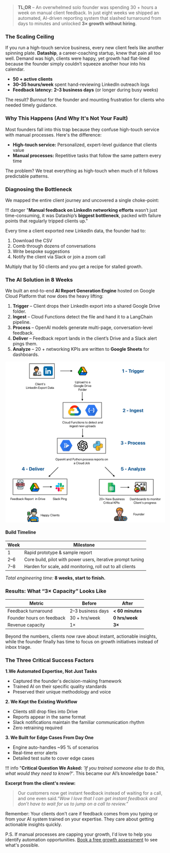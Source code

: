 > **TL;DR** – An overwhelmed solo founder was spending 30 + hours a week on manual client feedback. In just eight weeks we shipped an automated, AI-driven reporting system that slashed turnaround from days to minutes and unlocked **3× growth without hiring**.

### The Scaling Ceiling

If you run a high-touch service business, every new client feels like another spinning plate. **Dataship**, a career-coaching startup, knew that pain all too well. Demand was high, clients were happy, yet growth had flat-lined because the founder simply couldn’t squeeze another hour into his calendar.

- **50 + active clients** 
- **30–35 hours/week** spent hand-reviewing LinkedIn outreach logs  
- **Feedback latency:** **2–3 business days** (or longer during busy weeks)  

The result? Burnout for the founder and mounting frustration for clients who needed timely guidance.

### Why This Happens (And Why It's Not Your Fault)

Most founders fall into this trap because they confuse high-touch service with manual processes. Here's the difference:

- **High-touch service:** Personalized, expert-level guidance that clients value
- **Manual processes:** Repetitive tasks that follow the same pattern every time

The problem? We treat everything as high-touch when much of it follows predictable patterns.

### Diagnosing the Bottleneck

We mapped the entire client journey and uncovered a single choke-point:

<div class="custom-section" id="diagnosing-dataship-bottleneck" markdown="1">

!!! danger "**Manual feedback on LinkedIn networking efforts** wasn’t just time-consuming, it was Dataship’s **biggest bottleneck**, packed with failure points that regularly tripped clients up."
</div>

Every time a client exported new LinkedIn data, the founder had to:

1. Download the CSV  
2. Comb through dozens of conversations  
3. Write bespoke suggestions  
4. Notify the client via Slack  or join a zoom call

Multiply that by 50 clients and you get a recipe for stalled growth.

### The AI Solution in 8 Weeks

We built an end-to-end **AI Report Generation Engine** hosted on Google Cloud Platform that now does the heavy lifting:

1. **Trigger** – Client drops their LinkedIn export into a shared Google Drive folder.  
2. **Ingest** – Cloud Functions detect the file and hand it to a LangChain pipeline.  
3. **Process** – OpenAI models generate multi-page, conversation-level feedback.  
4. **Deliver** – Feedback report lands in the client’s Drive and a Slack alert pings them.  
5. **Analyze** – 20 + networking KPIs are written to **Google Sheets** for dashboards.  

![Diagram of 5-step AI Report Engine on GCP](dataship-ai-report-engine.png)

#### Build Timeline

| Week | Milestone                                                             |
|------|-----------------------------------------------------------------------|
| 1    | Rapid prototype & sample report                                       |
| 2–6  | Core build, pilot with power users, iterative prompt tuning           |
| 7–8  | Harden for scale, add monitoring, roll out to all clients             |

*Total engineering time:* **8 weeks, start to finish.**


### Results: What “3× Capacity” Looks Like

| Metric                     | Before              | After            |
|----------------------------|---------------------|------------------|
| Feedback turnaround        | 2–3 business days   | **< 60 minutes** |
| Founder hours on feedback  | 30 + hrs/week       | **0 hrs/week**   |
| Revenue capacity           | 1×                  | **3×**           |

Beyond the numbers, clients now rave about instant, actionable insights, while the founder finally has time to focus on growth initiatives instead of inbox triage.

### The Three Critical Success Factors


**1.We Automated Expertise, Not Just Tasks**  

   - Captured the founder's decision-making framework  
   - Trained AI on their specific quality standards  
   - Preserved their unique methodology and voice  

**2. We Kept the Existing Workflow**  

   - Clients still drop files into Drive  
   - Reports appear in the same format  
   - Slack notifications maintain the familiar communication rhythm  
   - Zero retraining required  

**3. We Built for Edge Cases From Day One**  

   - Engine auto-handles ~95 % of scenarios  
   - Real-time error alerts
   - Detailed test suite to cover edge cases  

!!! info "**Critical Question We Asked:** *'If you trained someone else to do this, what would they need to know?'*.  This became our AI’s knowledge base."

**Excerpt from the client's review:**

> Our customers now get instant feedback instead of waiting for a call, and one even said.*“Wow I love that I can get instant feedback and don’t have to wait for us to jump on a call to review.”*

Remember: Your clients don't care if feedback comes from you typing or from your AI system trained on your expertise. They care about getting actionable insights quickly.

P.S. If manual processes are capping your growth, I'd love to help you identify automation opportunities. [Book a free growth assessment](https://cal.com/sudhandar/discoverycall) to see what's possible.

